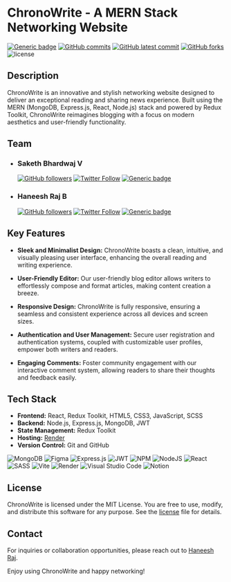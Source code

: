 # ChronoWrite - A MERN Stack Networking Website

[![Generic badge](https://img.shields.io/badge/Status-Development-<COLOR>.svg)](https://shields.io/) [![GitHub commits](https://badgen.net/github/commits/SakethBhardwajV/ChronoWrite)](https://github.com/SakethBhardwajV/ChronoWrite/commit/) [![GitHub latest commit](https://badgen.net/github/last-commit/SakethBhardwajV/ChronoWrite)](https://GitHub.com/SakethBhardwajV/ChronoWrite/commit/) [![GitHub forks](https://img.shields.io/github/forks/SakethBhardwajV/ChronoWrite.svg?style=social&label=Fork&maxAge=2592000)](https://github.com/SakethBhardwajV/ChronoWrite/network/) ![license](https://img.shields.io/badge/License-MIT-blue.svg)

## Description

ChronoWrite is an innovative and stylish networking website designed to deliver an exceptional reading and sharing news experience. Built using the MERN (MongoDB, Express.js, React, Node.js) stack and powered by Redux Toolkit, ChronoWrite reimagines blogging with a focus on modern aesthetics and user-friendly functionality.

## Team

- ### Saketh Bhardwaj V

  [![GitHub followers](https://img.shields.io/github/followers/SakethBhardwajV.svg?style=social&label=Follow)](https://github.com/SakethBhardwajV) [![Twitter Follow](https://img.shields.io/twitter/follow/SakethBhardwajV.svg?style=social)](https://twitter.com/SakethBhardwajV) [![Generic badge](https://img.shields.io/badge/LinkedIn-SakethBhardwajV-white.svg)](https://www.linkedin.com/in/saketh-bhardwaj-v-947ba419a/)

- ### Haneesh Raj B
  [![GitHub followers](https://img.shields.io/github/followers/haneeshraj.svg?style=social&label=Follow)](https://github.com/haneeshraj) [![Twitter Follow](https://img.shields.io/twitter/follow/haneeshrajb.svg?style=social)](https://twitter.com/haneeshrajb) [![Generic badge](https://img.shields.io/badge/LinkedIn-haneeshraj-white.svg)](https://www.linkedin.com/in/haneeshraj/)

## Key Features

- **Sleek and Minimalist Design:** ChronoWrite boasts a clean, intuitive, and visually pleasing user interface, enhancing the overall reading and writing experience.

- **User-Friendly Editor:** Our user-friendly blog editor allows writers to effortlessly compose and format articles, making content creation a breeze.

- **Responsive Design:** ChronoWrite is fully responsive, ensuring a seamless and consistent experience across all devices and screen sizes.

- **Authentication and User Management:** Secure user registration and authentication systems, coupled with customizable user profiles, empower both writers and readers.

- **Engaging Comments:** Foster community engagement with our interactive comment system, allowing readers to share their thoughts and feedback easily.

## Tech Stack

- **Frontend:** React, Redux Toolkit, HTML5, CSS3, JavaScript, SCSS
- **Backend:** Node.js, Express.js, MongoDB, JWT
- **State Management:** Redux Toolkit
- **Hosting:** [Render](https://www.render.com)
- **Version Control:** Git and GitHub

![MongoDB](https://img.shields.io/badge/MongoDB-%234ea94b.svg?style=for-the-badge&logo=mongodb&logoColor=white) ![Figma](https://img.shields.io/badge/figma-%23F24E1E.svg?style=for-the-badge&logo=figma&logoColor=white) ![Express.js](https://img.shields.io/badge/express.js-%23404d59.svg?style=for-the-badge&logo=express&logoColor=%2361DAFB) ![JWT](https://img.shields.io/badge/JWT-black?style=for-the-badge&logo=JSON%20web%20tokens) ![NPM](https://img.shields.io/badge/NPM-%23CB3837.svg?style=for-the-badge&logo=npm&logoColor=white) ![NodeJS](https://img.shields.io/badge/node.js-6DA55F?style=for-the-badge&logo=node.js&logoColor=white) ![React](https://img.shields.io/badge/react-%2320232a.svg?style=for-the-badge&logo=react&logoColor=%2361DAFB) ![SASS](https://img.shields.io/badge/SASS-hotpink.svg?style=for-the-badge&logo=SASS&logoColor=white) ![Vite](https://img.shields.io/badge/vite-%23646CFF.svg?style=for-the-badge&logo=vite&logoColor=white) ![Render](https://img.shields.io/badge/Render-%46E3B7.svg?style=for-the-badge&logo=render&logoColor=white) ![Visual Studio Code](https://img.shields.io/badge/Visual%20Studio%20Code-0078d7.svg?style=for-the-badge&logo=visual-studio-code&logoColor=white) ![Notion](https://img.shields.io/badge/Notion-%23000000.svg?style=for-the-badge&logo=notion&logoColor=white)

## License

ChronoWrite is licensed under the MIT License. You are free to use, modify, and distribute this software for any purpose. See the [license](license.txt) file for details.

## Contact

For inquiries or collaboration opportunities, please reach out to <a href="mailto:haneeshraj.banisetti@gmail.com">Haneesh Raj</a>.

Enjoy using ChronoWrite and happy networking!
